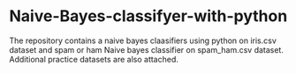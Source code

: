 # Naive-Bayes-classifyer-with-python
The repository contains a naive bayes claasifiers using python on iris.csv dataset and spam or ham  Naive bayes classifier on spam_ham.csv dataset.
Additional practice datasets are also attached.
